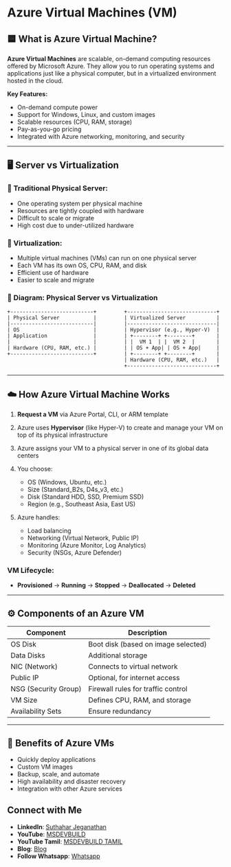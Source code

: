 # Azure Virtual Machines (VM) 

## 🟦 What is Azure Virtual Machine?

**Azure Virtual Machines** are scalable, on-demand computing resources offered by Microsoft Azure. They allow you to run operating systems and applications just like a physical computer, but in a virtualized environment hosted in the cloud.

**Key Features:**

* On-demand compute power
* Support for Windows, Linux, and custom images
* Scalable resources (CPU, RAM, storage)
* Pay-as-you-go pricing
* Integrated with Azure networking, monitoring, and security

---

## 🖥️ Server vs Virtualization

### 🔹 Traditional Physical Server:

* One operating system per physical machine
* Resources are tightly coupled with hardware
* Difficult to scale or migrate
* High cost due to under-utilized hardware

### 🔹 Virtualization:

* Multiple virtual machines (VMs) can run on one physical server
* Each VM has its own OS, CPU, RAM, and disk
* Efficient use of hardware
* Easier to scale and migrate

### 🔸 Diagram: Physical Server vs Virtualization

```
+---------------------------+         +-----------------------------+
| Physical Server           |         | Virtualized Server          |
|---------------------------|         |-----------------------------|
| OS                        |         | Hypervisor (e.g., Hyper-V)  |
| Application               |         | +--------+ +--------+       |
|                           |         | |  VM 1  | |  VM 2  |       |
| Hardware (CPU, RAM, etc.) |         | | OS + App| | OS + App|     |
+---------------------------+         | +--------+ +--------+       |
                                      | Hardware (CPU, RAM, etc.)   |
                                      +-----------------------------+
```

---

## ☁️ How Azure Virtual Machine Works

1. **Request a VM** via Azure Portal, CLI, or ARM template
2. Azure uses **Hypervisor** (like Hyper-V) to create and manage your VM on top of its physical infrastructure
3. Azure assigns your VM to a physical server in one of its global data centers
4. You choose:

   * OS (Windows, Ubuntu, etc.)
   * Size (Standard\_B2s, D4s\_v3, etc.)
   * Disk (Standard HDD, SSD, Premium SSD)
   * Region (e.g., Southeast Asia, East US)
5. Azure handles:

   * Load balancing
   * Networking (Virtual Network, Public IP)
   * Monitoring (Azure Monitor, Log Analytics)
   * Security (NSGs, Azure Defender)

### VM Lifecycle:

* **Provisioned** → **Running** → **Stopped** → **Deallocated** → **Deleted**

---

## ⚙️ Components of an Azure VM

| Component            | Description                         |
| -------------------- | ----------------------------------- |
| OS Disk              | Boot disk (based on image selected) |
| Data Disks           | Additional storage                  |
| NIC (Network)        | Connects to virtual network         |
| Public IP            | Optional, for internet access       |
| NSG (Security Group) | Firewall rules for traffic control  |
| VM Size              | Defines CPU, RAM, and storage       |
| Availability Sets    | Ensure redundancy                   |

---

## 📌 Benefits of Azure VMs

* Quickly deploy applications
* Custom VM images
* Backup, scale, and automate
* High availability and disaster recovery
* Integration with other Azure services


 ## Connect with Me
- **LinkedIn**: [Suthahar Jeganathan](https://www.linkedin.com/in/jssuthahar/)
- **YouTube**: [MSDEVBUILD](https://www.youtube.com/@MSDEVBUILD)
- **YouTube Tamil**: [MSDEVBUILD TAMIL](https://www.youtube.com/@MSDEVBUILDTamil)
- **Blog**: [Blog](https://www.msdevbuild.com/)
- **Follow Whatsapp**: [Whatsapp](https://www.whatsapp.com/channel/0029Va5j2rHEFeXcTlUhQB0J)
